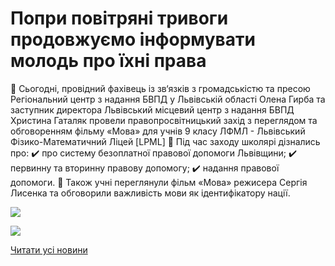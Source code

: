 # Попри повітряні тривоги продовжуємо інформувати молодь про їхні права

👥 Сьогодні, провідний фахівець із зв‘язків з громадськістю та пресою Регіональний центр з надання БВПД у Львівській області Олена Гирба та заступник директора Львівський місцевий центр з надання БВПД Христина Гаталяк провели правопросвітницький захід з переглядом та обговоренням фільму «Мова» для учнів 9 класу ЛФМЛ - Львівський Фізико-Математичний Ліцей [LPML]
📌 Під час заходу школярі дізнались про:
✔️ про систему безоплатної правової допомоги Львівщини;
✔️ первинну та вторинну правову допомогу;
✔️ надання правової допомоги.
🔸 Також учні переглянули фільм «Мова» режисера Сергія Лисенка та обговорили важливість мови як ідентифікатору нації.


![](/images/blog/попри-повітряні-тривоги-продовжуємо-інформувати-молодь-про/pravo2.png)



![](/images/blog/попри-повітряні-тривоги-продовжуємо-інформувати-молодь-про/pravo3.png)


[Читати усі новини](/news)

